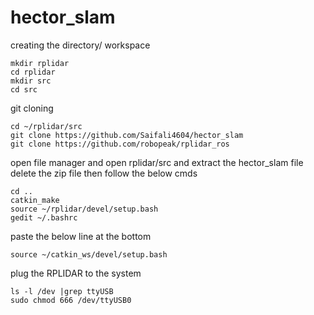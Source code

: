 # hector_slam
creating the directory/ workspace
```
mkdir rplidar
cd rplidar
mkdir src
cd src
```
git cloning
```
cd ~/rplidar/src
git clone https://github.com/Saifali4604/hector_slam
git clone https://github.com/robopeak/rplidar_ros
```
open file manager and open rplidar/src and extract the hector_slam file
delete the zip file
then follow the below cmds

```
cd ..
catkin_make
source ~/rplidar/devel/setup.bash
gedit ~/.bashrc
```
paste the below line at the bottom
```
source ~/catkin_ws/devel/setup.bash
```
plug the RPLIDAR to the system
```
ls -l /dev |grep ttyUSB
sudo chmod 666 /dev/ttyUSB0
```

